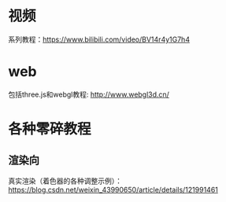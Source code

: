 ﻿# 视频
系列教程：https://www.bilibili.com/video/BV14r4y1G7h4
# web
包括three.js和webgl教程: http://www.webgl3d.cn/
# 各种零碎教程
## 渲染向
真实渲染（着色器的各种调整示例）：https://blog.csdn.net/weixin_43990650/article/details/121991461